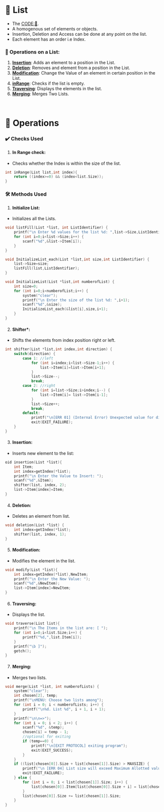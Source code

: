 # 📜 List
- The [CODE:📑](../Data_Structures/List.c).
- A homogenous set of elements or objects.
- Insertion, Deletion and Access can be done at any point on the list.
- Each element has an order i.e Index.

### 🔧 Operations on a List:
1. **[Insertion](#insertion)**: Adds an element to a position in the List.
2. **[Deletion](#deletion)**: Removes and element from a position in the List.
3. **[Modification](#deletion)**: Change the Value of an element in certain position in the List.
4. **[inRange](#in-range-check)**: Checks if the list is empty.
5. **[Traversing](#traversing)**: Displays the elements in the list.
6. **[Merging](#merging)**: Merges Two Lists.

&nbsp;
# 🧩 **Operations**
### ✔️ Checks Used
1. #### **In Range** check:
- Checks whether the Index is within the size of the list.
```c
int inRange(List list,int index){
    return ((index>=0) && (index<list.Size));
}
```

### 🛠️ Methods Used
1. #### **Initialize List**: 
- Initializes all the Lists.
```c
void listFill(List *list, int ListIdentifier) {
    printf("\n Enter %d values for the list %d: ",list->Size,ListIdentifier);
    for (int i=0;i<list->Size;i++) {
        scanf("%d",&list->Item[i]);
    }
} 

void InitializeList_each(List *list,int size,int ListIdentifier) {
    list->Size=size;
    listFill(list,ListIdentifier);
}

void InitializeList(List *list,int numberofList) {
    int size=0;
    for (int i=0;i<numberofList;i++) {
        system("clear");
        printf("\n Enter the size of the list %d: ",i+1);
        scanf("%d",&size);
        InitializeList_each(&list[i],size,i+1);
    }
}
```
2. #### **Shifter***:
- Shifts the elements from index position right or left.
```c
int shifter(List *list,int index,int direction) {
    switch(direction) {
        case 1: //left 
            for (int i=index;i<list->Size-1;i++) {
                list->Item[i]=list->Item[i+1];
            }
            list->Size--;
            break;
        case 2: //right
            for (int i=list->Size;i>index;i--) {
                list->Item[i]= list->Item[i-1];
            }
            list->Size++;
            break;
        default:
            printf("\n[ERR 01] (Internal Error) Unexpected value for direction passed\n");
            exit(EXIT_FAILURE);
    }
}
```

3. #### **Insertion**:
- Inserts new element to the list:
```c
oid insertion(List *list){
    int Item;
    int index=getIndex(*list);
    printf("\n Enter the Value to Insert: ");
    scanf("%d",&Item);
    shifter(list, index, 2);
    list->Item[index]=Item;
}
```

4. #### **Deletion**:
- Deletes an element from list.
```c
void deletion(List *list) {
    int index=getIndex(*list);
    shifter(list, index, 1);
}
```
5. #### **Modification**:
- Modifies the element in the list.
```c
void modify(List *list){
    int index=getIndex(*list),NewItem;
    printf("\n Enter the New Value: ");
    scanf("%d",&NewItem);
    list->Item[index]=NewItem;
}
```

6. #### **Traversing**:
- Displays the list.
```c
void traverse(List list){
    printf("\n The Items in the list are: [ ");
    for (int i=0;i<list.Size;i++) {
        printf("%d,",list.Item[i]);
    }
    printf("\b ]");
    getch();
}
```
7. #### **Merging**:
- Merges two lists.
```c
void merge(List *list, int numberofLists) {
    system("clear");
    int chosen[2], temp;
    printf("\nMENU: Choose two lists among");
    for (int i = 0; i < numberofLists; i++) {
        printf("\n%d. List %d", i + 1, i + 1);
    }
    printf("\n\n=>");
    for (int i = 0; i < 2; i++) {
        scanf("%d", &temp);
        chosen[i] = temp - 1;
        //optional for exiting
        if (temp==0) {
            printf("\n[EXIT PROTOCOL] exiting program");
            exit(EXIT_SUCCESS);
        }
    }
    if ((list[chosen[0]].Size + list[chosen[1]].Size) > MAXSIZE) {
        printf("\n [ERR 04] List size will exceed Maximum Allotted value. Aborting...\n");
        exit(EXIT_FAILURE);
    } else {
        for (int i = 0; i < list[chosen[1]].Size; i++) {
            list[chosen[0]].Item[list[chosen[0]].Size + i] = list[chosen[1]].Item[i];
        }
        list[chosen[0]].Size += list[chosen[1]].Size;
    }
}
```
